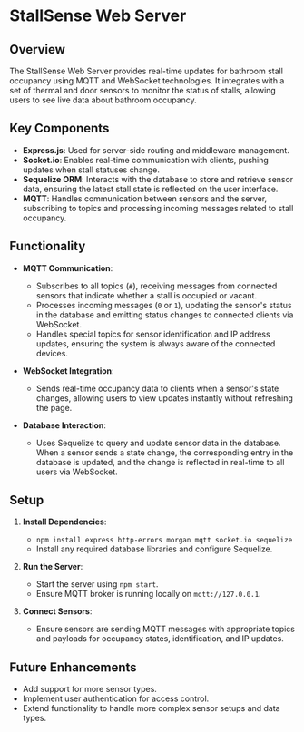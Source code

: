 # StallSense Web Server

## Overview
The StallSense Web Server provides real-time updates for bathroom stall occupancy using MQTT and WebSocket technologies. It integrates with a set of thermal and door sensors to monitor the status of stalls, allowing users to see live data about bathroom occupancy.

## Key Components
- **Express.js**: Used for server-side routing and middleware management.
- **Socket.io**: Enables real-time communication with clients, pushing updates when stall statuses change.
- **Sequelize ORM**: Interacts with the database to store and retrieve sensor data, ensuring the latest stall state is reflected on the user interface.
- **MQTT**: Handles communication between sensors and the server, subscribing to topics and processing incoming messages related to stall occupancy.

## Functionality

- **MQTT Communication**:
  - Subscribes to all topics (`#`), receiving messages from connected sensors that indicate whether a stall is occupied or vacant.
  - Processes incoming messages (`0` or `1`), updating the sensor's status in the database and emitting status changes to connected clients via WebSocket.
  - Handles special topics for sensor identification and IP address updates, ensuring the system is always aware of the connected devices.

- **WebSocket Integration**:
  - Sends real-time occupancy data to clients when a sensor's state changes, allowing users to view updates instantly without refreshing the page.

- **Database Interaction**:
  - Uses Sequelize to query and update sensor data in the database. When a sensor sends a state change, the corresponding entry in the database is updated, and the change is reflected in real-time to all users via WebSocket.

## Setup

1. **Install Dependencies**:
   - `npm install express http-errors morgan mqtt socket.io sequelize`
   - Install any required database libraries and configure Sequelize.

2. **Run the Server**:
   - Start the server using `npm start`.
   - Ensure MQTT broker is running locally on `mqtt://127.0.0.1`.

3. **Connect Sensors**:
   - Ensure sensors are sending MQTT messages with appropriate topics and payloads for occupancy states, identification, and IP updates.

## Future Enhancements
- Add support for more sensor types.
- Implement user authentication for access control.
- Extend functionality to handle more complex sensor setups and data types.
